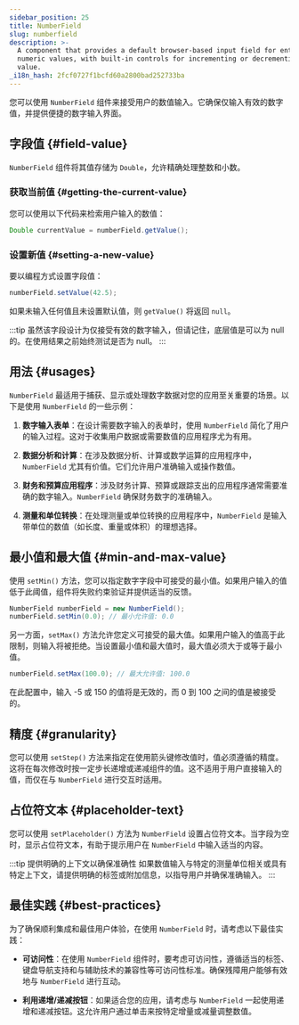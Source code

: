 ```yaml
---
sidebar_position: 25
title: NumberField
slug: numberfield
description: >-
  A component that provides a default browser-based input field for entering
  numeric values, with built-in controls for incrementing or decrementing the
  value.
_i18n_hash: 2fcf0727f1bcfd60a2800bad252733ba
---
```

<DocChip chip='shadow' />
<DocChip chip='name' label="dwc-field" />
<DocChip chip='since' label='23.02' />
<JavadocLink type="foundation" location="com/webforj/component/field/NumberField" top='true' />

<ParentLink parent="Field" />

您可以使用 `NumberField` 组件来接受用户的数值输入。它确保仅输入有效的数字值，并提供便捷的数字输入界面。

<ComponentDemo 
path='/webforj/numberfield?'
javaE='https://raw.githubusercontent.com/webforj/webforj-documentation/refs/heads/main/src/main/java/com/webforj/samples/views/fields/numberfield/NumberFieldView.java'
/>

## 字段值 {#field-value}

`NumberField` 组件将其值存储为 `Double`，允许精确处理整数和小数。

### 获取当前值 {#getting-the-current-value}

您可以使用以下代码来检索用户输入的数值：

```java
Double currentValue = numberField.getValue();
```

### 设置新值 {#setting-a-new-value}

要以编程方式设置字段值：

```java
numberField.setValue(42.5);
```

如果未输入任何值且未设置默认值，则 `getValue()` 将返回 `null`。

:::tip
虽然该字段设计为仅接受有效的数字输入，但请记住，底层值是可以为 null 的。在使用结果之前始终测试是否为 null。
:::

## 用法 {#usages}

`NumberField` 最适用于捕获、显示或处理数字数据对您的应用至关重要的场景。以下是使用 `NumberField` 的一些示例：

1. **数字输入表单**：在设计需要数字输入的表单时，使用 `NumberField` 简化了用户的输入过程。这对于收集用户数据或需要数值的应用程序尤为有用。

2. **数据分析和计算**：在涉及数据分析、计算或数学运算的应用程序中，`NumberField` 尤其有价值。它们允许用户准确输入或操作数值。

3. **财务和预算应用程序**：涉及财务计算、预算或跟踪支出的应用程序通常需要准确的数字输入。`NumberField` 确保财务数字的准确输入。

4. **测量和单位转换**：在处理测量或单位转换的应用程序中，`NumberField` 是输入带单位的数值（如长度、重量或体积）的理想选择。

## 最小值和最大值 {#min-and-max-value}

使用 `setMin()` 方法，您可以指定数字字段中可接受的最小值。如果用户输入的值低于此阈值，组件将失败约束验证并提供适当的反馈。

```java
NumberField numberField = new NumberField();
numberField.setMin(0.0); // 最小允许值: 0.0
```

另一方面，`setMax()` 方法允许您定义可接受的最大值。如果用户输入的值高于此限制，则输入将被拒绝。当设置最小值和最大值时，最大值必须大于或等于最小值。

```java
numberField.setMax(100.0); // 最大允许值: 100.0
```

在此配置中，输入 -5 或 150 的值将是无效的，而 0 到 100 之间的值是被接受的。

## 精度 {#granularity}

您可以使用 `setStep()` 方法来指定在使用箭头键修改值时，值必须遵循的精度。这将在每次修改时按一定步长递增或递减组件的值。这不适用于用户直接输入的值，而仅在与 `NumberField` 进行交互时适用。

## 占位符文本 {#placeholder-text}

您可以使用 `setPlaceholder()` 方法为 `NumberField` 设置占位符文本。当字段为空时，显示占位符文本，有助于提示用户在 `NumberField` 中输入适当的内容。

:::tip 提供明确的上下文以确保准确性
如果数值输入与特定的测量单位相关或具有特定上下文，请提供明确的标签或附加信息，以指导用户并确保准确输入。
:::

## 最佳实践 {#best-practices}

为了确保顺利集成和最佳用户体验，在使用 `NumberField` 时，请考虑以下最佳实践：

- **可访问性**：在使用 `NumberField` 组件时，要考虑可访问性，遵循适当的标签、键盘导航支持和与辅助技术的兼容性等可访问性标准。确保残障用户能够有效地与 `NumberField` 进行互动。

- **利用递增/递减按钮**：如果适合您的应用，请考虑与 `NumberField` 一起使用递增和递减按钮。这允许用户通过单击来按特定增量或减量调整数值。

